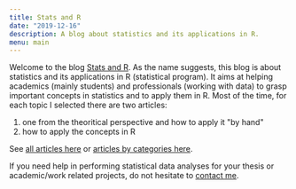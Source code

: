 ```yaml
---
title: Stats and R
date: "2019-12-16"
description: A blog about statistics and its applications in R.
menu: main
---
```


Welcome to the blog [Stats and R](/). As the name suggests, this blog is about statistics and its applications in R (statistical program). It aims at helping academics (mainly students) and professionals (working with data) to grasp important concepts in statistics and to apply them in R. Most of the time, for each topic I selected there are two articles: 

1. one from the theoritical perspective and how to apply it "by hand"
2. how to apply the concepts in R

See [all articles here](/blog/) or [articles by categories here](/categories/).

If you need help in performing statistical data analyses for your thesis or academic/work related projects, do not hesitate to [contact me](/contact/).
